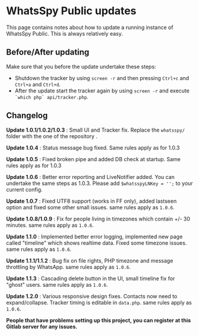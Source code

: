 # WhatsSpy Public updates

This page contains notes about how to update a running instance of WhatsSpy Public. This is always relatively easy.


## Before/After updating

Make sure that you before the update undertake these steps:

* Shutdown the tracker by using `screen -r` and then pressing `Ctrl+c` and `Ctrl+a` and `Ctrl+d`.
* After the update start the tracker again by using `screen -r` and execute `` `which php` api/tracker.php``.


## Changelog

**Update 1.0.1/1.0.2/1.0.3** : Small UI and Tracker fix. Replace the `whatsspy/` folder with the one of the repository .

**Update 1.0.4** : Status message bug fixed. Same rules apply as for 1.0.3

**Update 1.0.5** : Fixed broken pipe and added DB check at startup. Same rules apply as for 1.0.3

**Update 1.0.6** : Better error reporting and LiveNotifier added. You can undertake the same steps as 1.0.3. Please add `$whatsspyLNKey = '';` to your current config.

**Update 1.0.7** : Fixed UTF8 support (works in FF only), added lastseen option and fixed some other small issues. same rules apply as `1.0.6`.

**Update 1.0.8/1.0.9** : Fix for people living in timezones which contain +/- 30 minutes. same rules apply as `1.0.6`.

**Update 1.1.0** : Implemented better error logging, implemented new page called "timeline" which shows realtime data. Fixed some timezone issues. same rules apply as `1.0.6`.

**Update 1.1.1/1.1.2** : Bug fix on file rights, PHP timezone and message throttling by WhatsApp. same rules apply as `1.0.6`.

**Update 1.1.3** : Cascading delete button in the UI, small timeline fix for "ghost" users. same rules apply as `1.0.6`.

**Update 1.2.0** : Various responsive design fixes. Contacts now need to expand/collapse. Tracker timing is editable in `data.php`. same rules apply as `1.0.6`.

**People that have problems setting up this project, you can register at this Gitlab server for any issues.**